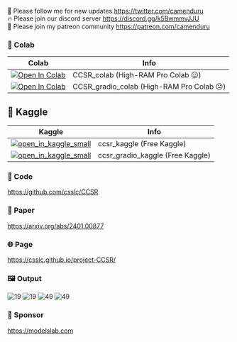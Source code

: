 🐣 Please follow me for new updates https://twitter.com/camenduru <br />
🔥 Please join our discord server https://discord.gg/k5BwmmvJJU <br />
🥳 Please join my patreon community https://patreon.com/camenduru <br />

### 🦒 Colab

| Colab | Info
| --- | --- |
[![Open In Colab](https://colab.research.google.com/assets/colab-badge.svg)](https://colab.research.google.com/github/camenduru/CCSR-colab/blob/main/CCSR_colab.ipynb) | CCSR_colab (High-RAM Pro Colab 😐)
[![Open In Colab](https://colab.research.google.com/assets/colab-badge.svg)](https://colab.research.google.com/github/camenduru/CCSR-colab/blob/main/CCSR_gradio_colab.ipynb) | CCSR_gradio_colab (High-RAM Pro Colab 😐)

## 🦆 Kaggle

| Kaggle | Info
| --- | --- |
[![open_in_kaggle_small](https://user-images.githubusercontent.com/54370274/228924833-17316feb-d0fe-4249-90ba-682930ba11e5.svg)](https://kaggle.com/camenduru/cc-sr) | ccsr_kaggle (Free Kaggle)
[![open_in_kaggle_small](https://user-images.githubusercontent.com/54370274/228924833-17316feb-d0fe-4249-90ba-682930ba11e5.svg)](https://kaggle.com/camenduru/cc-sr) | ccsr_gradio_kaggle (Free Kaggle)

### 🧬 Code
https://github.com/csslc/CCSR

### 📄 Paper
https://arxiv.org/abs/2401.00877

### 🌐 Page
https://csslc.github.io/project-CCSR/

### 🖼 Output
![19](https://github.com/camenduru/CCSR-colab/assets/54370274/b60b5f75-76d0-4aea-9b9e-8800f7c1e1cb)
![19](https://github.com/camenduru/CCSR-colab/assets/54370274/64ae6342-ac0e-47f9-8ccb-57cb079d5f4e)
![49](https://github.com/camenduru/CCSR-colab/assets/54370274/fb3041ed-6f66-4fbf-b853-525ad14cf729)
![49](https://github.com/camenduru/CCSR-colab/assets/54370274/e793cc06-b89c-45af-924a-ac468b0fb9a9)

### 🏢 Sponsor
https://modelslab.com
